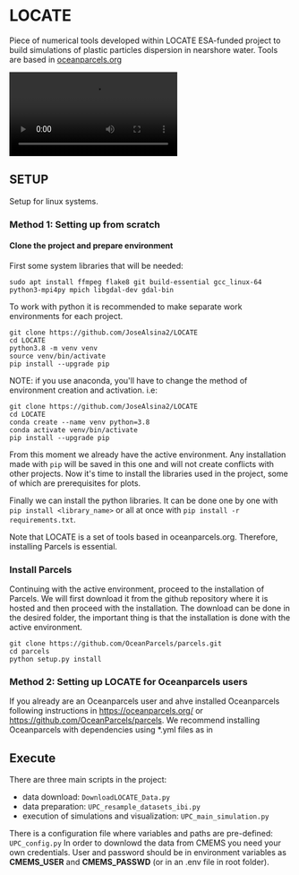 # LOCATE

Piece of numerical tools developed within LOCATE ESA-funded project to build simulations of plastic particles dispersion in nearshore water. Tools are based in [oceanparcels.org](https://oceanparcels.org/)

![Particles trajectories generated with LOCATE project](plots/sample_simulation/sample_simulation_animation.mp4)

## SETUP
Setup for linux systems.

### Method 1: Setting up from scratch

#### Clone the project and prepare environment
First some system libraries that will be needed:
``` 
sudo apt install ffmpeg flake8 git build-essential gcc_linux-64 python3-mpi4py mpich libgdal-dev gdal-bin
```

To work with python it is recommended to make separate work environments for each project. 
``` 
git clone https://github.com/JoseAlsina2/LOCATE
cd LOCATE
python3.8 -m venv venv
source venv/bin/activate
pip install --upgrade pip
``` 
NOTE: if you use anaconda, you'll have to change the method of environment creation and activation. i.e:

``` 
git clone https://github.com/JoseAlsina2/LOCATE
cd LOCATE
conda create --name venv python=3.8
conda activate venv/bin/activate
pip install --upgrade pip
``` 

From this moment we already have the active environment. Any installation made with `pip` will be saved in this one and will not create conflicts with other projects.
Now it's time to install the libraries used in the project, some of which are prerequisites for plots.

Finally we can install the python libraries. It can be done one by one with `pip install <library_name>` or all at once with `pip install -r requirements.txt`.

Note that LOCATE is a set of tools based in oceanparcels.org. Therefore, installing Parcels is essential.

### Install Parcels

Continuing with the active environment, proceed to the installation of Parcels. We will first download it from the github repository where it is hosted and then proceed with the installation.
The download can be done in the desired folder, the important thing is that the installation is done with the active environment.

``` 
git clone https://github.com/OceanParcels/parcels.git
cd parcels
python setup.py install
```

### Method 2: Setting up LOCATE for Oceanparcels users

If you already are an Oceanparcels user and ahve installed Oceanparcels following instructions in https://oceanparcels.org/ or https://github.com/OceanParcels/parcels. We recommend installing Oceanparcels with dependencies using *.yml files as in  

## Execute

There are three main scripts in the project:
- data download: `DownloadLOCATE_Data.py`
- data preparation: `UPC_resample_datasets_ibi.py` 
- execution of simulations and visualization: `UPC_main_simulation.py`

There is a configuration file where variables and paths are pre-defined: `UPC_config.py`
In order to downlowd the data from CMEMS you need your own credentials. User and password should be in environment variables as **CMEMS_USER** and **CMEMS_PASSWD** (or in an .env file in root folder).

